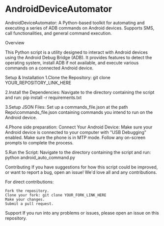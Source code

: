 # AndroidDeviceAutomator
AndroidDeviceAutomator: A Python-based toolkit for automating and executing a series of ADB commands on Android devices. Supports SMS, call functionalities, and general command execution.

Overview

This Python script is a utility designed to interact with Android devices using the Android Debug Bridge (ADB). It provides features to detect the operating system, install ADB if not available, and execute various commands on a connected Android device.

Setup & Installation
1.Clone the Repository:
    git clone YOUR_REPOSITORY_LINK_HERE


2.Install the Dependencies: 
    Navigate to the directory containing the script and run:
    pip install -r requirements.txt


3.Setup JSON Files:
    Set up a commands_file.json at the path Repo\commands_file.json containing commands you intend to run on the Android device.

4.Phone side preparation:
    Connect Your Android Device: Make sure your Android device is connected to your computer with "USB Debugging" enabled.
    Make sure the phone is in MTP mode.
    Follow any on-screen prompts to complete the process.

5.Run the Script:
    Navigate to the directory containing the script and run:
    python android_auto_command.py


Contributing
If you have suggestions for how this script could be improved, or want to report a bug, open an issue! We'd love all and any contributions.

For direct contributions:

    Fork the repository.
    Clone your fork: git clone YOUR_FORK_LINK_HERE
    Make your changes.
    Submit a pull request.

Support
    If you run into any problems or issues, please open an issue on this repository.


